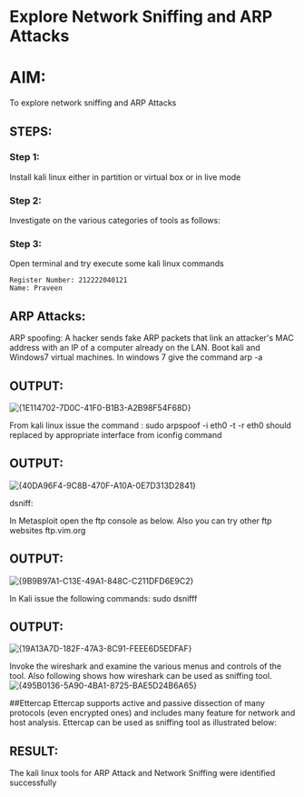 # Explore Network Sniffing and ARP Attacks

# AIM:

To explore network sniffing and ARP Attacks

## STEPS:

### Step 1:

Install kali linux either in partition or virtual box or in live mode

### Step 2:

Investigate on the various categories of tools as follows:


### Step 3:
Open terminal and try execute some kali linux commands

```
Register Number: 212222040121
Name: Praveen
```

## ARP Attacks:  
ARP spoofing: A hacker sends fake ARP packets that link an attacker's MAC address with an IP of a computer already on the LAN. 
Boot kali and Windows7 virtual machines.
In windows 7 give the command arp -a
## OUTPUT:
![{1E114702-7D0C-41F0-B1B3-A2B98F54F68D}](https://github.com/user-attachments/assets/bbe46d6f-3455-445b-a280-a1ce4bf618ad)




From kali linux issue the command :
sudo arpspoof -i eth0 -t <target system> -r  <gateway>
eth0 should replaced by appropriate interface from iconfig command
## OUTPUT:
![{40DA96F4-9C8B-470F-A10A-0E7D313D2841}](https://github.com/user-attachments/assets/f56aabcf-3695-497f-83b7-d432191c814a)



 dsniff:


In Metasploit open the ftp console as below. Also you can try other ftp websites ftp.vim.org
## OUTPUT:
![{9B9B97A1-C13E-49A1-848C-C211DFD6E9C2}](https://github.com/user-attachments/assets/7e40450b-11de-452c-9139-2d74d6038a15)




In Kali issue the following commands:
sudo dsnifff
## OUTPUT:
![{19A13A7D-182F-47A3-8C91-FEEE6D5EDFAF}](https://github.com/user-attachments/assets/f9107e84-ce1b-4618-87c7-033cae18617b)



Invoke the wireshark and examine the various menus  and controls of the tool. Also following shows how wireshark can be used as sniffing tool.
![{495B0136-5A90-4BA1-8725-BAE5D24B6A65}](https://github.com/user-attachments/assets/9a31cf37-8a6e-4762-abe0-a158278af752)


##Ettercap
Ettercap supports active and passive dissection of many protocols (even encrypted ones) and includes many feature for network and host analysis.
Ettercap can be used as sniffing tool as illustrated below:


## RESULT:
The kali linux tools for ARP Attack and Network Sniffing were identified successfully

